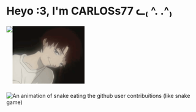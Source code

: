 <br clear="both">

<h1 align="left">Heyo :3, I'm CARLOSs77 ᓚ₍ ^. .^₎</h1>

###

<img align="Left" height="150" src="https://media1.giphy.com/media/v1.Y2lkPTc5MGI3NjExeHR4OTF2ZG52c3RvenIzZmpodnVicml6ZmY5NjMxY3d3dDN2d2EwaCZlcD12MV9pbnRlcm5hbF9naWZfYnlfaWQmY3Q9Zw/vNY5SLTJVLIGWKAYJp/giphy.gif"  />

<img align="center" height="150" src="https://github.com/CARLOSS77ss/CARLOSs77ss/blob/main/b21760efdc7db4c80f32c0db4ecc5c9f.gif"  />


###

<img src="https://profile-readme-generator.com/assets/snake.svg" alt="An animation of snake eating the github user contribuitions (like snake game)" class="styles__Image-sc-19ug73m-1 fFdGRd">

###

